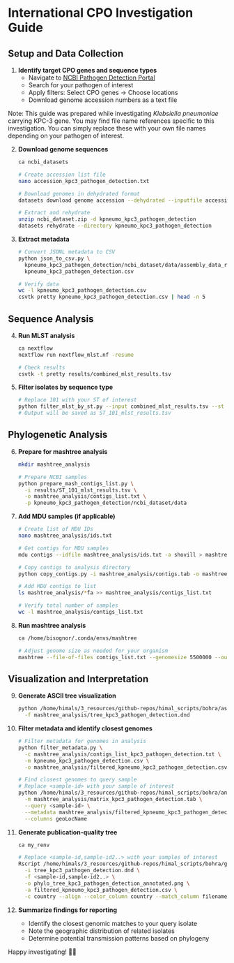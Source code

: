 # International CPO Investigation Guide

## Setup and Data Collection

1. **Identify target CPO genes and sequence types**
   - Navigate to [NCBI Pathogen Detection Portal](https://www.ncbi.nlm.nih.gov/pathogens/)
   - Search for your pathogen of interest
   - Apply filters: Select CPO genes → Choose locations
   - Download genome accession numbers as a text file 

Note: This guide was prepared while investigating *Klebsiella pneumoniae* carrying KPC-3 gene. You may find file name references specific to this investigation. You can simply replace these with your own file names depending on your pathogen of interest.

2. **Download genome sequences**
   ```sh
   ca ncbi_datasets
   
   # Create accession list file
   nano accession_kpc3_pathogen_detection.txt
   
   # Download genomes in dehydrated format
   datasets download genome accession --dehydrated --inputfile accession_kpc3_pathogen_detection.txt --include genome 
   
   # Extract and rehydrate
   unzip ncbi_dataset.zip -d kpneumo_kpc3_pathogen_detection
   datasets rehydrate --directory kpneumo_kpc3_pathogen_detection
   ```

3. **Extract metadata**
   ```sh
   # Convert JSONL metadata to CSV
   python json_to_csv.py \
     kpneumo_kpc3_pathogen_detection/ncbi_dataset/data/assembly_data_report.jsonl \
     kpneumo_kpc3_pathogen_detection.csv
   
   # Verify data
   wc -l kpneumo_kpc3_pathogen_detection.csv
   csvtk pretty kpneumo_kpc3_pathogen_detection.csv | head -n 5
   ```

## Sequence Analysis

4. **Run MLST analysis**
   ```sh
   ca nextflow
   nextflow run nextflow_mlst.nf -resume
   
   # Check results
   csvtk -t pretty results/combined_mlst_results.tsv
   ```

5. **Filter isolates by sequence type**
   ```sh
   # Replace 101 with your ST of interest
   python filter_mlst_by_st.py --input combined_mlst_results.tsv --st 101
   # Output will be saved as ST_101_mlst_results.tsv
   ```

## Phylogenetic Analysis

6. **Prepare for mashtree analysis**
   ```sh
   mkdir mashtree_analysis
   
   # Prepare NCBI samples
   python prepare_mash_contigs_list.py \
     -i results/ST_101_mlst_results.tsv \
     -o mashtree_analysis/contigs_list.txt \
     -p kpneumo_kpc3_pathogen_detection/ncbi_dataset/data
   ```

7. **Add MDU samples (if applicable)**
   ```sh
   # Create list of MDU IDs
   nano mashtree_analysis/ids.txt
   
   # Get contigs for MDU samples
   mdu contigs --idfile mashtree_analysis/ids.txt -a shovill > mashtree_analysis/contigs.tab
   
   # Copy contigs to analysis directory
   python copy_contigs.py -i mashtree_analysis/contigs.tab -o mashtree_analysis --extension .fa --verbose 
   
   # Add MDU contigs to list
   ls mashtree_analysis/*fa >> mashtree_analysis/contigs_list.txt
   
   # Verify total number of samples
   wc -l mashtree_analysis/contigs_list.txt
   ```

8. **Run mashtree analysis**
   ```sh
   ca /home/bisognor/.conda/envs/mashtree
   
   # Adjust genome size as needed for your organism
   mashtree --file-of-files contigs_list.txt --genomesize 5500000 --outmatrix matrix.tab --outtree tree.dnd
   ```

## Visualization and Interpretation

9. **Generate ASCII tree visualization**
   ```sh
   python /home/himals/3_resources/github-repos/himal_scripts/bohra/ascii_tree.py \
     -f mashtree_analysis/tree_kpc3_pathogen_detection.dnd
   ```

10. **Filter metadata and identify closest genomes**
    ```sh
    # Filter metadata for genomes in analysis
    python filter_metadata.py \
      -c mashtree_analysis/contigs_list_kpc3_pathogen_detection.txt \
      -m kpneumo_kpc3_pathogen_detection.csv \
      -o mashtree_analysis/filtered_kpneumo_kpc3_pathogen_detection.csv
    
    # Find closest genomes to query sample
    # Replace <sample-id> with your sample of interest
    python /home/himals/3_resources/github-repos/himal_scripts/bohra/analyze_mash.py \
      -m mashtree_analysis/matrix_kpc3_pathogen_detection.tab \
      --query <sample-id> \
      --metadata mashtree_analysis/filtered_kpneumo_kpc3_pathogen_detection.csv \
      --columns geoLocName
    ```

11. **Generate publication-quality tree**
    ```sh
    ca my_renv
    
    # Replace <sample-id,sample-id2..> with your samples of interest
    Rscript /home/himals/3_resources/github-repos/himal_scripts/bohra/ggtree_annotate.R \
      -i tree_kpc3_pathogen_detection.dnd \
      -f <sample-id,sample-id2..> \
      -o phylo_tree_kpc3_pathogen_detection_annotated.png \
      -a filtered_kpneumo_kpc3_pathogen_detection.csv \
      -c country --align --color_column country --match_column filename
    ```

12. **Summarize findings for reporting**
    - Identify the closest genomic matches to your query isolate
    - Note the geographic distribution of related isolates
    - Determine potential transmission patterns based on phylogeny

Happy investigating! 🕵️‍♂️
